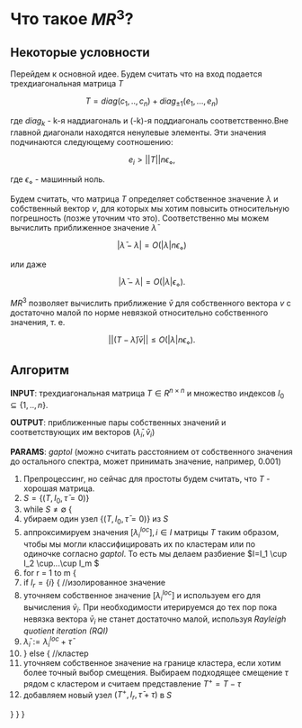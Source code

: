 # Что такое $MR^3$?

## Некоторые условности

Перейдем к основной идее. Будем считать что на вход подается трехдиагональная матрица $T$

$$T = diag(c_1, .., c_n) + diag_{\pm1}(e_1, ..., e_n)$$

где $diag_k$ - k-я наддиагональ  и (-k)-я поддиагональ соответственно.Вне главной диагонали находятся ненулевые элементы. Эти значения подчинаются следующему соотношению:

$$e_i > ||T||n \epsilon_\diamond,$$

где $\epsilon_\diamond$ - машинный ноль. 

Будем считать, что матрица $T$ определяет собственное значение $\lambda$ и собственный вектор $v$, для которых мы хотим повысить относительную погрешность (позже уточним что это). Соответственно мы можем вычислить приближенное значение $\bar\lambda$

$$|\bar\lambda - \lambda| = O(|\lambda| n \epsilon_\diamond)$$ 

или даже

 $$|\bar\lambda - \lambda| =O(|\lambda|\epsilon_\diamond).$$


$MR^3$ позволяет вычислить приближение $\bar v$ для собственного вектора $v$ с достаточно малой по норме невязкой относительно собственного значения, т. е.

$$||(T-\bar\lambda)\bar v|| \leq O(|\lambda|n \epsilon_\diamond).$$

## Алгоритм
__INPUT__: трехдиагональная матрица $T \in R^{n \times n}$ и множество индексов $I_0 \subseteq \{1, .., n\}$.

__OUTPUT__: приближенные пары собственных значений и соответствующих им векторов $(\bar \lambda_i, \bar v_i)$

__PARAMS__: $gaptol$ (можно считать расстоянием от собственного значения до остального спектра, может принимать значение, например, 0.001)

1. Препроцессинг, но сейчас для простоты будем считать, что $T$ - хорошая матрица.
2. $S = \{(T, I_0, \bar \tau = 0)\}$
3. while $S \neq \emptyset$ {
4. убираем один узел $\{(T, I_0, \bar \tau = 0)\}$ из $S$
5. аппроксимируем значения $[\lambda^{loc}_i], i \in I$ матрицы $T$ таким образом, чтобы мы могли классифицировать их по кластерам или по одиночке согласно $gaptol$. То есть мы делаем разбиение $I=I_1 \cup I_2 \cup...\cup I_m $
6. for r = 1 to m {
7. if $I_r = \{i\}$ {        //изолированное значение
8. уточняем собственное значение $[\lambda^{loc}_i]$ и используем его для вычисления $\bar v_i$. При необходимости итерируемся до тех пор пока невязка вектора $\bar v_i$ не станет достаточно малой, используя *Rayleigh quotient iteration (RQI)*
9. $\bar \lambda_i := \lambda^{loc}_i + \bar \tau$
10. } else {            //кластер
11. уточняем собственное значение на границе кластера, если хотим более точный выбор смещения. Выбираем подходящее смещение $\tau$ рядом с кластером и считаем представление $T^+=T-\tau$
12. добавляем новый узел $(T^+, I_r, \bar \tau + \tau)$ в *S*

}
}
}
